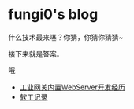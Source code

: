 # fungi0's blog #

什么技术最来噻？你猜，你猜你猜猜~

接下来就是答案。

哦

- [工业网关内置WebServer开发经历](20211117/工业网关内置WebServer开发经历.md)
- [软工记录](20211124/软工记录.md)